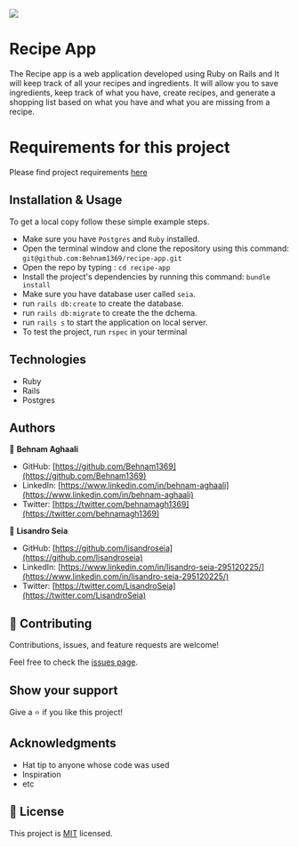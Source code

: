![](https://img.shields.io/badge/Microverse-blueviolet)

# Recipe App

The Recipe app is a web application developed using Ruby on Rails and It will keep track of all your recipes and ingredients. It will allow you to save ingredients, keep track of what you have, create recipes, and generate a shopping list based on what you have and what you are missing from a recipe.

# Requirements for this project

Please find project requirements [here](https://github.com/microverseinc/curriculum-rails/blob/main/recipe-app/buisness_requirements.md)

## Installation & Usage

To get a local copy follow these simple example steps. 
- Make sure you have `Postgres` and `Ruby` installed. 
- Open the terminal window and clone the repository using this command: `git@github.com:Behnam1369/recipe-app.git` 
- Open the repo by typing : `cd recipe-app`
- Install the project's dependencies by running this command: `bundle install` 
- Make sure you have database user called `seia`.
- run `rails db:create` to create the database.
- run `rails db:migrate` to create the the dchema. 
- run `rails s` to start the application on local server. 
- To test the project, run `rspec` in your terminal 

## Technologies

- Ruby
- Rails 
- Postgres 


## Authors


👤 **Behnam Aghaali**

- GitHub: [https://github.com/Behnam1369](https://github.com/Behnam1369)
- LinkedIn: [https://www.linkedin.com/in/behnam-aghaali](https://www.linkedin.com/in/behnam-aghaali)
- Twitter: [https://twitter.com/behnamagh1369](https://twitter.com/behnamagh1369)


👤 **Lisandro Seia**

- GitHub: [https://github.com/lisandroseia](https://github.com/lisandroseia)
- LinkedIn: [https://www.linkedin.com/in/lisandro-seia-295120225/](https://www.linkedin.com/in/lisandro-seia-295120225/)
- Twitter: [https://twitter.com/LisandroSeia](https://twitter.com/LisandroSeia)

## 🤝 Contributing

Contributions, issues, and feature requests are welcome!

Feel free to check the [issues page](https://github.com/Behnam1369/Catalog_of_my_things/issues).

## Show your support

Give a ⭐️ if you like this project!

## Acknowledgments

- Hat tip to anyone whose code was used
- Inspiration
- etc

## 📝 License

This project is [MIT](./LICENSE) licensed.